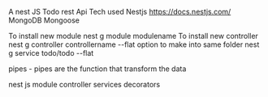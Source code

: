 A nest JS Todo rest Api
Tech used
Nestjs https://docs.nestjs.com/
MongoDB
Mongoose


To install new module
nest g module modulename
To install new controller
nest g controller controllername --flat option to make into same folder
nest g service todo/todo --flat

pipes -
pipes are the function that transform the data


nest js
    module
    controller
    services
    decorators
